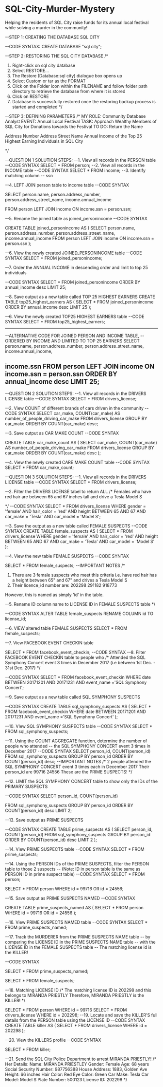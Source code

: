 # SQL-City-Murder-Mystery
Helping the residents of SQL City raise funds for its annual local festival while solving a murder in the community!


--STEP 1: CREATING THE DATABASE SQL CITY

--CODE SYNTAX:
CREATE DATABASE &quot;sql city&quot;;

--STEP 2: RESTORING THE SQL CITY DATABASE
/*
1. Right-click on sql city database
2. Select RESTORE...
3. The Restore (Database:sql city) dialogue box opens up
4. Select Custom or tar as the FORMAT
5. Click on the Folder icon within the FILENAME and follow folder path directory to retrieve the
database from where it is stored
6. Click on RESTORE
7. Database is successfully restored once the restoring backup process is started and
completed
*/

--STEP 3: DEFINING PARAMETERS
/*
MY ROLE: Community Database Analyst
EVENT: Annual Local Festival
TASK: Approach Wealthy Members of SQL City for Donations towards the Festival
TO DO: Return the
Name

Address Number
Address Street Name
Annual Income
of the Top 25 Highest Earning Individuals in SQL City

*/

--QUESTION 1 SOLUTION STEPS:
--1. View all records in the PERSON table
--CODE SYNTAX
SELECT *
FROM person;
--2. View all records in the INCOME table
--CODE SYNTAX
SELECT *
FROM income;
--3. Identify matching column
-- ssn

--4. LEFT JOIN person table to income table
--CODE SYNTAX

SELECT person.name,
person.address_number,
person.address_street_name,
income.annual_income

FROM
person
LEFT JOIN
income
ON
income.ssn = person.ssn;

--5. Rename the joined table as joined_personincome
--CODE SYNTAX

CREATE TABLE joined_personincome AS
(
SELECT person.name,
person.address_number,
person.address_street_name,
income.annual_income
FROM
person
LEFT JOIN
income
ON
income.ssn = person.ssn
);

--6. View the newly created JOINED_PERSONINCOME table
--CODE SYNTAX
SELECT *
FROM joined_personincome;

--7. Order the ANNUAL INCOME in descending order and limit to top 25 individuals

--CODE SYNTAX
SELECT *
FROM joined_personincome
ORDER BY annual_income desc
LIMIT 25;

--8. Save output as a new table called TOP 25 HIGHEST EARNERS
CREATE TABLE top25_highest_earners AS
(
SELECT *
FROM joined_personincome
ORDER BY annual_income desc
LIMIT 25
);

--6. View the newly created TOP25 HIGHEST EARNERS table
--CODE SYNTAX
SELECT *
FROM top25_highest_earners;

------------------------------------------------------------------------------------
--ALTERNATIVE CODE FOR JOINED PERSON AND INCOME TABLE,
--ORDERED BY INCOME AND LIMITED TO TOP 25 EARNERS
SELECT person.name,
person.address_number,
person.address_street_name,
income.annual_income,

income.ssn
FROM
person
LEFT JOIN
income
ON
income.ssn = person.ssn
ORDER BY annual_income desc
LIMIT 25;
---------------------------------------------------------------------------------------

--QUESTION 2 SOLUTION STEPS:
--1. View all records in the DRIVERS LICENSE table
--CODE SYNTAX
SELECT *
FROM drivers_license;

--2. View COUNT of different brands of cars driven in the community
--CODE SYNTAX
SELECT car_make, COUNT(car_make) AS number_of_people_driving_car_make
FROM drivers_license
GROUP BY car_make
ORDER BY COUNT(car_make) desc;

--3. Save output as CAR MAKE COUNT
--CODE SYNTAX

CREATE TABLE car_make_count AS
(
SELECT car_make, COUNT(car_make) AS number_of_people_driving_car_make
FROM drivers_license
GROUP BY car_make
ORDER BY COUNT(car_make) desc
);

--4. View the newly created CARE MAKE COUNT table
--CODE SYNTAX
SELECT *
FROM car_make_count;

--QUESTION 3 SOLUTION STEPS:
--1. View all records in the DRIVERS LICENSE table
--CODE SYNTAX
SELECT *
FROM drivers_license;

--2. Filter the DRIVERS LICENSE tabel to return ALL
/* Females who have
red hair
are between 65 and 67 inches tall and
drive a Tesla Model S

*/
--CODE SYNTAX
SELECT *
FROM drivers_license
WHERE gender = &#39;female&#39;
AND hair_color = &#39;red&#39;
AND
height BETWEEN 65 AND 67
AND
car_make = &#39;Tesla&#39;
AND
car_model = &#39;Model S&#39;;

--3. Save the output as a new table called FEMALE SUSPECTS
--CODE SYNTAX
CREATE TABLE female_suspects AS (
SELECT *
FROM drivers_license
WHERE gender = &#39;female&#39;
AND hair_color = &#39;red&#39;
AND
height BETWEEN 65 AND 67
AND
car_make = &#39;Tesla&#39;
AND
car_model = &#39;Model S&#39;
);

--4. View the new table FEMALE SUSPECTS
--CODE SYNTAX

SELECT *
FROM female_suspects;
--IMPORTANT NOTES
/*
1. There are 3 female suspects who meet this criteria
i.e. have red hair
has a height between 65&quot; and 67&quot; and
drives a Tesla Model S
2. Their licence_id number are:
202298
291182
918773

However, this is named as simply &#39;id&#39; in the table.

--5. Rename ID column name to LICENSE ID in FEMALE SUSPECTS table
*/

--CODE SYNTAX
ALTER TABLE female_suspects
RENAME COLUMN id TO license_id;

--6. VIEW altered table FEMALE SUSPECTS
SELECT *
FROM female_suspects;

--7. View FACEBOOK EVENT CHECKIN table

SELECT *
FROM facebook_event_checkin;
--CODE SYNTAX
--8. Filter FACEBOOK EVENT CHECKIN table to people who
/*
Attended the SQL Symphony Concert event
3 times in December 2017 (i.e between 1st Dec. - 31st Dec. 2017)
*/

--CODE SYNTAX
SELECT *
FROM facebook_event_checkin
WHERE date BETWEEN 20171201 AND 20171231
AND
event_name =&#39;SQL Symphony Concert&#39;;

--9. Save output as a new table called SQL SYMPHONY SUSPECTS

--CODE SYNTAX
CREATE TABLE sql_symphony_suspects AS (
SELECT *
FROM facebook_event_checkin
WHERE date BETWEEN 20171201 AND 20171231
AND
event_name =&#39;SQL Symphony Concert&#39;
);

--10. VIew SQL SYMPHONY SUSPECTS table
--CODE SYNTAX
SELECT *
FROM sql_symphony_suspects;

--11. Using the COUNT AGGREGATE function, determine the number of people who attended
-- the SQL SYMPHONY CONCERT event 3 times in December 2017
--CODE SYNTAX
SELECT person_id, COUNT(person_id)
FROM sql_symphony_suspects
GROUP BY person_id
ORDER BY COUNT(person_id) desc;
--IMPORTANT NOTES
/* 2 people attended the SQL SYMPHONY CONCERT event 3 times each in December 2017
Their person_id are
99716
24556
These are the PRIME SUSPECTS!
*/

--12. LIMIT the SQL SYMPHONY CONCERT table to show only the IDs of the PRIMARY
SUSPECTS

--CODE SYNTAX
SELECT person_id, COUNT(person_id)

FROM sql_symphony_suspects
GROUP BY person_id
ORDER BY COUNT(person_id) desc
LIMIT 2;

--13. Save output as PRIME SUSPECTS

--CODE SYNTAX
CREATE TABLE prime_suspects AS (
SELECT person_id, COUNT(person_id)
FROM sql_symphony_suspects
GROUP BY person_id
ORDER BY COUNT(person_id) desc
LIMIT 2
);

--14. View PRIME SUSPECTS table
--CODE SYNTAX
SELECT *
FROM prime_suspects;

--14. Using the PERSON IDs of the PRIME SUSPECTS, filter the PERSON table to those 2
suspects
-- (Note: ID in person table is the same as PERSON ID in prime suspect table)
--CODE SYNTAX
SELECT *
FROM person;

SELECT *
FROM person
WHERE id = 99716
OR id = 24556;

--15. Save output as PRIME SUSPECTS NAMED
--CODE SYNTAX

CREATE TABLE prime_suspects_named AS (
SELECT *
FROM person
WHERE id = 99716
OR id = 24556
);

--16. View PRIME SUSPECTS NAMED table
--CODE SYNTAX
SELECT *
FROM prime_suspects_named;

--17. Track the MURDERER from the PRIME SUSPECTS NAME table
-- by comparing the LICENSE ID in the PRIME SUSPECTS NAME table
-- with the LICENSE ID in the FEMALE SUSPECTS table
-- The matching license id is the KILLER!

--CODE SYNTAX

SELECT *
FROM prime_suspects_named;

SELECT *
FROM female_suspects;

--18. Matching LICENSE ID
/*
The matching license ID is 202298 and this belongs to MIRANDA PRIESTLY
Therefore,
MIRANDA PRIESTLY is the KILLER!
*/

SELECT *
FROM person
WHERE id = 99716
SELECT *
FROM drivers_license
WHERE id = 202298;
--19. Locate and save the KILLER&#39;S full details from the PERSON table using the LICENSE ID
--CODE SYNTAX
CREATE TABLE killer AS (
SELECT *
FROM drivers_license
WHERE id = 202298
);

--20. View the KILLERS profile
--CODE SYNTAX

SELECT *
FROM killer;

--21. Send the SQL City Police Department to arrest MIRANDA PRIESTLY!
/*
Her Details:
Name: MIRANDA PRIESTLEY
Gender: Female
Age: 68 years
Social Security Number: 987756388
House Address: 1883, Golden Ave
Height: 66 inches
Hair Color: Red
Eye Color: Green
Car Make: Tesla
Car Model: Model S
Plate Number: 500123
License ID: 202298
*/
